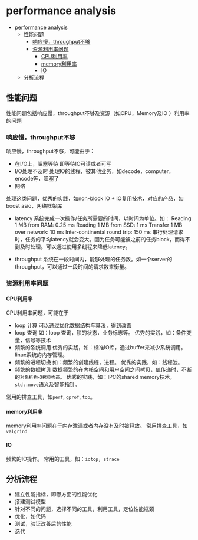 # performance analysis

- [performance analysis](#performance-analysis)
  - [性能问题](#性能问题)
    - [响应慢，throughput不够](#响应慢throughput不够)
    - [资源利用率问题](#资源利用率问题)
      - [CPU利用率](#cpu利用率)
      - [memory利用率](#memory利用率)
      - [IO](#io)
  - [分析流程](#分析流程)

## 性能问题
性能问题包括响应慢，throughput不够及资源（如CPU，Memory及IO ）利用率的问题

### 响应慢，throughput不够
响应慢，throughput不够，可能由于：
- 在I/O上，阻塞等待
  即等待IO可读或者可写
- I/O处理不及时
  处理IO的线程，被其他业务，如decode，computer，encode等，阻塞了
- 网络

处理这类问题，优秀的实践，如non-block IO + IO复用技术，对应的产品，如boost asio，网络框架库
- latency
系统完成一次操作/任务所需要的时间，以时间为单位。如：
Reading 1 MB from RAM: 0.25 ms
Reading 1 MB from SSD: 1 ms
Transfer 1 MB over network: 10 ms
Inter-continental round trip: 150 ms
串行处理请求时，任务的平均latency就会变大。因为任务可能被之前的任务block，而得不到及时处理。可以通过使用多线程来降低latency。

- throughput
系统在一段时间内，能够处理的任务数。如一个server的throughput，可以通过一段时间的请求数来衡量。

### 资源利用率问题
#### CPU利用率
CPU利用率问题，可能在于
- loop 计算
  可以通过优化数据结构与算法，得到改善
- loop 查询
  如：loop 查询，锁的状态，业务标志等。
  优秀的实践，如：条件变量，信号等技术
- 频繁的系统调用
  优秀的实践，如：标准IO库，通过buffer来减少系统调用。linux系统的内存管理。
- 频繁的进程切换
  如：频繁的创建线程，进程。
  优秀的实践，如：线程池。
- 频繁的数据拷贝
  数据频繁的在内核空间和用户空间之间拷贝，值传递时，不断的`对象析构`-》`拷贝构造`。
  优秀的实践，如：IPC的shared memory技术，`std::move`语义及智能指针。

常用的排查工具，如`perf`, `gprof`, `top`。

#### memory利用率
memory利用率问题在于内存泄漏或者内存没有及时被释放。
常用排查工具，如`valgrind`

#### IO
频繁的IO操作。
常用的工具，如：`iotop`，`strace`

## 分析流程
- 建立性能指标，即哪方面的性能优化
- 搭建测试模型
- 针对不同的问题，选择不同的工具，利用工具，定位性能瓶颈
- 优化，如代码
- 测试，验证改善后的性能
- 迭代
